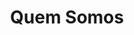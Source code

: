 ---
title: Quem Somos
layout: full
menu: true
redirect_from:
  - institucional
  - quem_somos
  - quemsomos
  - sobre
  - about
---